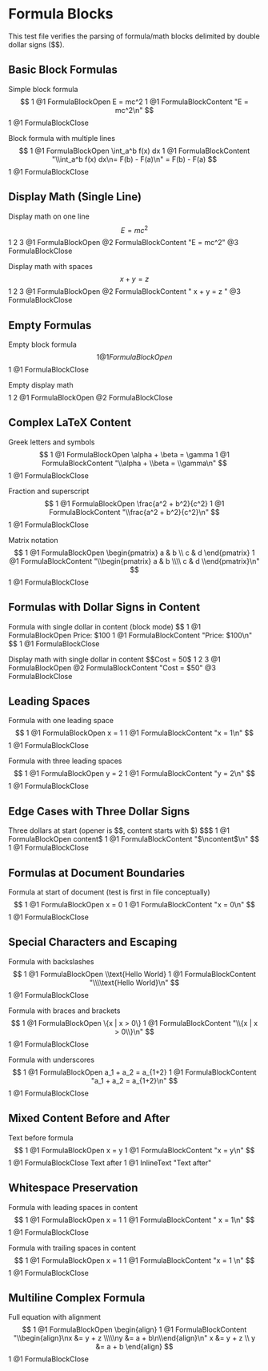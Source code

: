 # Formula Blocks

This test file verifies the parsing of formula/math blocks delimited by double dollar signs ($$).

## Basic Block Formulas

Simple block formula
$$
1
@1 FormulaBlockOpen
E = mc^2
1
@1 FormulaBlockContent "E = mc^2\n"
$$
1
@1 FormulaBlockClose

Block formula with multiple lines
$$
1
@1 FormulaBlockOpen
\int_a^b f(x) dx
1
@1 FormulaBlockContent "\\int_a^b f(x) dx\n= F(b) - F(a)\n"
= F(b) - F(a)
$$
1
@1 FormulaBlockClose

## Display Math (Single Line)

Display math on one line
$$E = mc^2$$
1 2       3
@1 FormulaBlockOpen
@2 FormulaBlockContent "E = mc^2"
@3 FormulaBlockClose

Display math with spaces
$$ x + y = z $$
1 2          3
@1 FormulaBlockOpen
@2 FormulaBlockContent " x + y = z "
@3 FormulaBlockClose

## Empty Formulas

Empty block formula
$$
1
@1 FormulaBlockOpen
$$
1
@1 FormulaBlockClose

Empty display math
$$$$
1  2
@1 FormulaBlockOpen
@2 FormulaBlockClose

## Complex LaTeX Content

Greek letters and symbols
$$
1
@1 FormulaBlockOpen
\alpha + \beta = \gamma
1
@1 FormulaBlockContent "\\alpha + \\beta = \\gamma\n"
$$
1
@1 FormulaBlockClose

Fraction and superscript
$$
1
@1 FormulaBlockOpen
\frac{a^2 + b^2}{c^2}
1
@1 FormulaBlockContent "\\frac{a^2 + b^2}{c^2}\n"
$$
1
@1 FormulaBlockClose

Matrix notation
$$
1
@1 FormulaBlockOpen
\begin{pmatrix} a & b \\ c & d \end{pmatrix}
1
@1 FormulaBlockContent "\\begin{pmatrix} a & b \\\\ c & d \\end{pmatrix}\n"
$$
1
@1 FormulaBlockClose

## Formulas with Dollar Signs in Content

Formula with single dollar in content (block mode)
$$
1
@1 FormulaBlockOpen
Price: $100
1
@1 FormulaBlockContent "Price: $100\n"
$$
1
@1 FormulaBlockClose

Display math with single dollar in content
$$Cost = $50$$
1 2         3
@1 FormulaBlockOpen
@2 FormulaBlockContent "Cost = $50"
@3 FormulaBlockClose

## Leading Spaces

Formula with one leading space
 $$
 1
 @1 FormulaBlockOpen
x = 1
1
@1 FormulaBlockContent "x = 1\n"
 $$
 1
 @1 FormulaBlockClose

Formula with three leading spaces
   $$
   1
   @1 FormulaBlockOpen
y = 2
1
@1 FormulaBlockContent "y = 2\n"
   $$
   1
   @1 FormulaBlockClose

## Edge Cases with Three Dollar Signs

Three dollars at start (opener is $$, content starts with $)
$$$
1
@1 FormulaBlockOpen
content$
1
@1 FormulaBlockContent "$\ncontent$\n"
$$
1
@1 FormulaBlockClose

## Formulas at Document Boundaries

Formula at start of document (test is first in file conceptually)
$$
1
@1 FormulaBlockOpen
x = 0
1
@1 FormulaBlockContent "x = 0\n"
$$
1
@1 FormulaBlockClose

## Special Characters and Escaping

Formula with backslashes
$$
1
@1 FormulaBlockOpen
\\text{Hello World}
1
@1 FormulaBlockContent "\\\\text{Hello World}\n"
$$
1
@1 FormulaBlockClose

Formula with braces and brackets
$$
1
@1 FormulaBlockOpen
\{x | x > 0\}
1
@1 FormulaBlockContent "\\{x | x > 0\\}\n"
$$
1
@1 FormulaBlockClose

Formula with underscores
$$
1
@1 FormulaBlockOpen
a_1 + a_2 = a_{1+2}
1
@1 FormulaBlockContent "a_1 + a_2 = a_{1+2}\n"
$$
1
@1 FormulaBlockClose

## Mixed Content Before and After

Text before formula
$$
1
@1 FormulaBlockOpen
x = y
1
@1 FormulaBlockContent "x = y\n"
$$
1
@1 FormulaBlockClose
Text after
1
@1 InlineText "Text after"

## Whitespace Preservation

Formula with leading spaces in content
$$
1
@1 FormulaBlockOpen
  x = 1
1
@1 FormulaBlockContent "  x = 1\n"
$$
1
@1 FormulaBlockClose

Formula with trailing spaces in content
$$
1
@1 FormulaBlockOpen
x = 1   
1
@1 FormulaBlockContent "x = 1   \n"
$$
1
@1 FormulaBlockClose

## Multiline Complex Formula

Full equation with alignment
$$
1
@1 FormulaBlockOpen
\begin{align}
1
@1 FormulaBlockContent "\\begin{align}\nx &= y + z \\\\\ny &= a + b\n\\end{align}\n"
x &= y + z \\
y &= a + b
\end{align}
$$
1
@1 FormulaBlockClose

